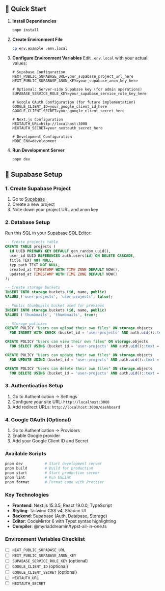 ## 🚀 Quick Start

1. **Install Dependencies**

   ```bash
   pnpm install
   ```

2. **Create Environment File**

   ```bash
   cp env.example .env.local
   ```

3. **Configure Environment Variables**
   Edit `.env.local` with your actual values:

   ```env
   # Supabase Configuration
   NEXT_PUBLIC_SUPABASE_URL=your_supabase_project_url_here
   NEXT_PUBLIC_SUPABASE_ANON_KEY=your_supabase_anon_key_here

   # Optional: Server-side Supabase key (for admin operations)
   SUPABASE_SERVICE_ROLE_KEY=your_supabase_service_role_key_here

   # Google OAuth Configuration (for future implementation)
   GOOGLE_CLIENT_ID=your_google_client_id_here
   GOOGLE_CLIENT_SECRET=your_google_client_secret_here

   # Next.js Configuration
   NEXTAUTH_URL=http://localhost:3000
   NEXTAUTH_SECRET=your_nextauth_secret_here

   # Development Configuration
   NODE_ENV=development
   ```

4. **Run Development Server**
   ```bash
   pnpm dev
   ```

## 🔧 Supabase Setup

### 1. Create Supabase Project

1. Go to [Supabase](https://supabase.com/)
2. Create a new project
3. Note down your project URL and anon key

### 2. Database Setup

Run this SQL in your Supabase SQL Editor:

```sql
-- Create projects table
CREATE TABLE projects (
  id UUID PRIMARY KEY DEFAULT gen_random_uuid(),
  user_id UUID REFERENCES auth.users(id) ON DELETE CASCADE,
  title TEXT NOT NULL,
  typ_path TEXT NOT NULL,
  created_at TIMESTAMP WITH TIME ZONE DEFAULT NOW(),
  updated_at TIMESTAMP WITH TIME ZONE DEFAULT NOW()
);

-- Create storage buckets
INSERT INTO storage.buckets (id, name, public)
VALUES ('user-projects', 'user-projects', false);

-- Public thumbnails bucket used for previews
INSERT INTO storage.buckets (id, name, public)
VALUES ('thumbnails', 'thumbnails', true);

-- Storage policies
CREATE POLICY "Users can upload their own files" ON storage.objects
  FOR INSERT WITH CHECK (bucket_id = 'user-projects' AND auth.uid()::text = (storage.foldername(name))[1]);

CREATE POLICY "Users can view their own files" ON storage.objects
  FOR SELECT USING (bucket_id = 'user-projects' AND auth.uid()::text = (storage.foldername(name))[1]);

CREATE POLICY "Users can update their own files" ON storage.objects
  FOR UPDATE USING (bucket_id = 'user-projects' AND auth.uid()::text = (storage.foldername(name))[1]);

CREATE POLICY "Users can delete their own files" ON storage.objects
  FOR DELETE USING (bucket_id = 'user-projects' AND auth.uid()::text = (storage.foldername(name))[1]);
```

### 3. Authentication Setup

1. Go to Authentication → Settings
2. Configure your site URL: `http://localhost:3000`
3. Add redirect URLs: `http://localhost:3000/dashboard`

### 4. Google OAuth (Optional)

1. Go to Authentication → Providers
2. Enable Google provider
3. Add your Google Client ID and Secret

### Available Scripts

```bash
pnpm dev          # Start development server
pnpm build        # Build for production
pnpm start        # Start production server
pnpm lint         # Run ESLint
pnpm format       # Format code with Prettier
```

### Key Technologies

- **Frontend**: Next.js 15.3.5, React 19.0.0, TypeScript
- **Styling**: Tailwind CSS v4, Shadcn UI
- **Backend**: Supabase (Auth, Database, Storage)
- **Editor**: CodeMirror 6 with Typst syntax highlighting
- **Compiler**: @myriaddreamin/typst-all-in-one.ts

### Environment Variables Checklist

- [ ] `NEXT_PUBLIC_SUPABASE_URL`
- [ ] `NEXT_PUBLIC_SUPABASE_ANON_KEY`
- [ ] `SUPABASE_SERVICE_ROLE_KEY` (optional)
- [ ] `GOOGLE_CLIENT_ID` (optional)
- [ ] `GOOGLE_CLIENT_SECRET` (optional)
- [ ] `NEXTAUTH_URL`
- [ ] `NEXTAUTH_SECRET`

